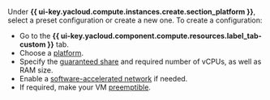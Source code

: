 Under **{{ ui-key.yacloud.compute.instances.create.section_platform }}**, select a preset configuration or create a new one. To create a configuration:

* Go to the **{{ ui-key.yacloud.component.compute.resources.label_tab-custom }}** tab.
* Choose a [platform](../../../compute/concepts/vm-platforms.md).
* Specify the [guaranteed share](../../../compute/concepts/performance-levels.md) and required number of vCPUs, as well as RAM size.
* Enable a [software-accelerated network](../../../compute/concepts/software-accelerated-network.md) if needed.
* If required, make your VM [preemptible](../../../compute/concepts/preemptible-vm.md).